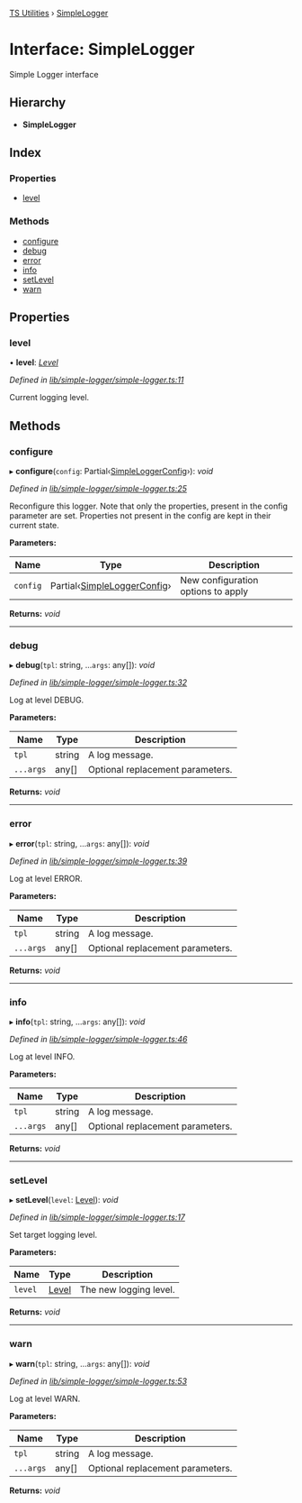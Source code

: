 [TS Utilities](../README.md) › [SimpleLogger](simplelogger.md)

# Interface: SimpleLogger


Simple Logger interface

## Hierarchy

* **SimpleLogger**

## Index

### Properties

* [level](simplelogger.md#level)

### Methods

* [configure](simplelogger.md#configure)
* [debug](simplelogger.md#debug)
* [error](simplelogger.md#error)
* [info](simplelogger.md#info)
* [setLevel](simplelogger.md#setlevel)
* [warn](simplelogger.md#warn)

## Properties

###  level

• **level**: *[Level](../enums/level.md)*

*Defined in [lib/simple-logger/simple-logger.ts:11](https://github.com/Juraji/ts-utilities/blob/master/src/lib/simple-logger/simple-logger.ts#L11)*

Current logging level.

## Methods

###  configure

▸ **configure**(`config`: Partial‹[SimpleLoggerConfig](simpleloggerconfig.md)›): *void*

*Defined in [lib/simple-logger/simple-logger.ts:25](https://github.com/Juraji/ts-utilities/blob/master/src/lib/simple-logger/simple-logger.ts#L25)*

Reconfigure this logger.
Note that only the properties, present in the config parameter are set.
Properties not present in the config are kept in their current state.

**Parameters:**

Name | Type | Description |
------ | ------ | ------ |
`config` | Partial‹[SimpleLoggerConfig](simpleloggerconfig.md)› | New configuration options to apply  |

**Returns:** *void*

___

###  debug

▸ **debug**(`tpl`: string, ...`args`: any[]): *void*

*Defined in [lib/simple-logger/simple-logger.ts:32](https://github.com/Juraji/ts-utilities/blob/master/src/lib/simple-logger/simple-logger.ts#L32)*

Log at level DEBUG.

**Parameters:**

Name | Type | Description |
------ | ------ | ------ |
`tpl` | string | A log message. |
`...args` | any[] | Optional replacement parameters.  |

**Returns:** *void*

___

###  error

▸ **error**(`tpl`: string, ...`args`: any[]): *void*

*Defined in [lib/simple-logger/simple-logger.ts:39](https://github.com/Juraji/ts-utilities/blob/master/src/lib/simple-logger/simple-logger.ts#L39)*

Log at level ERROR.

**Parameters:**

Name | Type | Description |
------ | ------ | ------ |
`tpl` | string | A log message. |
`...args` | any[] | Optional replacement parameters.  |

**Returns:** *void*

___

###  info

▸ **info**(`tpl`: string, ...`args`: any[]): *void*

*Defined in [lib/simple-logger/simple-logger.ts:46](https://github.com/Juraji/ts-utilities/blob/master/src/lib/simple-logger/simple-logger.ts#L46)*

Log at level INFO.

**Parameters:**

Name | Type | Description |
------ | ------ | ------ |
`tpl` | string | A log message. |
`...args` | any[] | Optional replacement parameters.  |

**Returns:** *void*

___

###  setLevel

▸ **setLevel**(`level`: [Level](../enums/level.md)): *void*

*Defined in [lib/simple-logger/simple-logger.ts:17](https://github.com/Juraji/ts-utilities/blob/master/src/lib/simple-logger/simple-logger.ts#L17)*

Set target logging level.

**Parameters:**

Name | Type | Description |
------ | ------ | ------ |
`level` | [Level](../enums/level.md) | The new logging level.  |

**Returns:** *void*

___

###  warn

▸ **warn**(`tpl`: string, ...`args`: any[]): *void*

*Defined in [lib/simple-logger/simple-logger.ts:53](https://github.com/Juraji/ts-utilities/blob/master/src/lib/simple-logger/simple-logger.ts#L53)*

Log at level WARN.

**Parameters:**

Name | Type | Description |
------ | ------ | ------ |
`tpl` | string | A log message. |
`...args` | any[] | Optional replacement parameters.  |

**Returns:** *void*